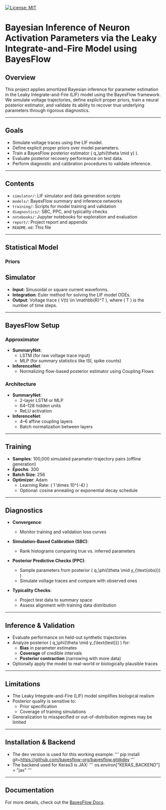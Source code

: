 [![License: MIT](https://img.shields.io/badge/License-MIT-red.svg)](https://opensource.org/licenses/MIT)

# Bayesian Inference of Neuron Activation Parameters via the Leaky Integrate-and-Fire Model using BayesFlow

## Overview

This project applies amortized Bayesian inference for parameter estimation in the Leaky Integrate-and-Fire (LIF) model using the BayesFlow framework. We simulate voltage trajectories, define explicit proper priors, train a neural posterior estimator, and validate its ability to recover true underlying parameters through rigorous diagnostics.

---

## Goals

- Simulate voltage traces using the LIF model.
- Define explicit proper priors over model parameters.
- Train a BayesFlow posterior estimator \( q_\phi(\theta \mid y) \).
- Evaluate posterior recovery performance on test data.
- Perform diagnostic and calibration procedures to validate inference.

---

## Contents

- `simulator/`: LIF simulator and data generation scripts
- `models/`: BayesFlow summary and inference networks
- `training/`: Scripts for model training and validation
- `diagnostics/`: SBC, PPC, and typicality checks
- `notebooks/`: Jupyter notebooks for exploration and evaluation
- `report/`: Project report and appendix
- `README.md`: This file

---

## Statistical Model

### Priors

## Simulator

- **Input**: Sinusoidal or square current waveforms.
- **Integration**: Euler method for solving the LIF model ODEs.
- **Output**: Voltage trace \( V(t) \in \mathbb{R}^T \), where \( T \) is the number of time steps.

---

## BayesFlow Setup

### Approximator

- **SummaryNet**:  
  - LSTM (for raw voltage trace input)  
  - MLP (for summary statistics like ISI, spike counts)
- **InferenceNet**:  
  - Normalizing flow-based posterior estimator using Coupling Flows

### Architecture

- **SummaryNet**:  
  - 2-layer LSTM or MLP  
  - 64–128 hidden units  
  - ReLU activation
- **InferenceNet**:  
  - 4–6 affine coupling layers  
  - Batch normalization between layers

---

## Training

- **Samples**: 100,000 simulated parameter-trajectory pairs (offline generation)
- **Epochs**: 300
- **Batch Size**: 256
- **Optimizer**: Adam  
  - Learning Rate: \( 1 \times 10^{-4} \)  
  - Optional: cosine annealing or exponential decay schedule

---

## Diagnostics

- **Convergence**:  
  - Monitor training and validation loss curves

- **Simulation-Based Calibration (SBC)**:  
  - Rank histograms comparing true vs. inferred parameters

- **Posterior Predictive Checks (PPC)**:  
  - Sample parameters from posterior \( q_\phi(\theta \mid y_{\text{obs}}) \)  
  - Simulate voltage traces and compare with observed ones

- **Typicality Checks**:  
  - Project test data to summary space  
  - Assess alignment with training data distribution

---

## Inference & Validation

- Evaluate performance on held-out synthetic trajectories
- Analyze posterior \( q_\phi(\theta \mid y_{\text{test}}) \) for:
  - **Bias** in parameter estimates
  - **Coverage** of credible intervals
  - **Posterior contraction** (narrowing with more data)
- Optionally apply the model to real-world or biologically plausible traces

---

## Limitations

- The Leaky Integrate-and-Fire (LIF) model simplifies biological realism
- Posterior quality is sensitive to:
  - Prior specification
  - Coverage of training simulations
- Generalization to misspecified or out-of-distribution regimes may be limited

---

## Installation & Backend
- The dev version is used for this working example:
'''
pip install git+https://github.com/bayesflow-org/bayesflow.git@dev
'''
- The backend used for Keras3 is JAX:
'''
os.environ["KERAS_BACKEND"] = "jax"
'''

---

## Documentation

For more details, check out the [BayesFlow Docs](https://bayesflow.org/main/index.html).
